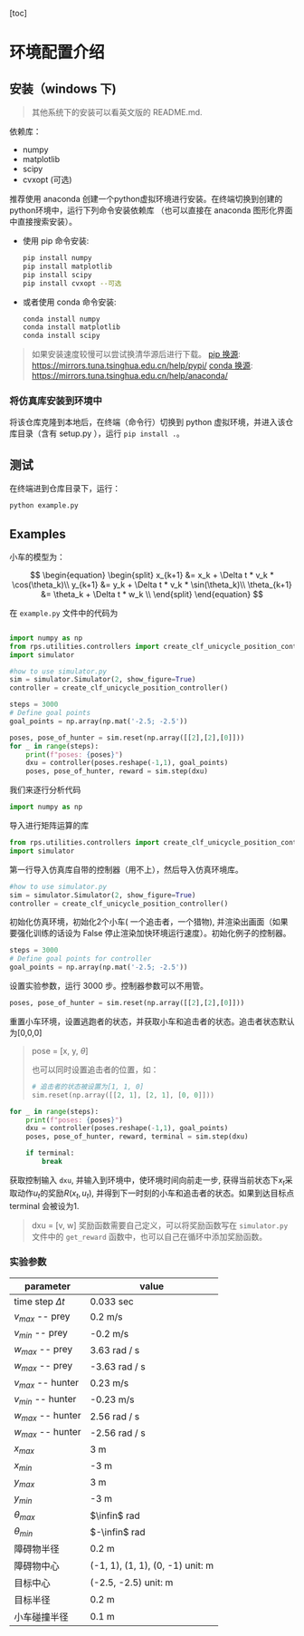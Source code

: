 [toc]

# 环境配置介绍

## 安装（windows 下)

> 其他系统下的安装可以看英文版的 README.md.

依赖库：

- numpy
- matplotlib
- scipy
- cvxopt (可选)

推荐使用 anaconda 创建一个python虚拟环境进行安装。在终端切换到创建的python环境中，运行下列命令安装依赖库 （也可以直接在 anaconda 图形化界面中直接搜索安装）。

- 使用 pip 命令安装:
    ```bash
    pip install numpy
    pip install matplotlib
    pip install scipy
    pip install cvxopt --可选
    ```
- 或者使用 conda 命令安装:
    ```bash
    conda install numpy
    conda install matplotlib
    conda install scipy
    ```

> 如果安装速度较慢可以尝试换清华源后进行下载。
> [pip 换源](https://mirrors.tuna.tsinghua.edu.cn/help/pypi/): https://mirrors.tuna.tsinghua.edu.cn/help/pypi/
> [conda 换源](https://mirrors.tuna.tsinghua.edu.cn/help/anaconda/): https://mirrors.tuna.tsinghua.edu.cn/help/anaconda/

### 将仿真库安装到环境中

将该仓库克隆到本地后，在终端（命令行）切换到 python 虚拟环境，并进入该仓库目录（含有 setup.py ），运行 `pip install .`。

## 测试

在终端进到仓库目录下，运行：

```bash
python example.py
```

## Examples

小车的模型为：

$$
\begin{equation}
    \begin{split}
        x_{k+1} &= x_k + \Delta t * v_k * \cos(\theta_k)\\
        y_{k+1} &= y_k + \Delta t * v_k * \sin(\theta_k)\\
        \theta_{k+1} &= \theta_k + \Delta t * w_k \\
    \end{split}
\end{equation}
$$

在 `example.py` 文件中的代码为

```py

import numpy as np
from rps.utilities.controllers import create_clf_unicycle_position_controller
import simulator

#how to use simulator.py
sim = simulator.Simulator(2, show_figure=True)
controller = create_clf_unicycle_position_controller()

steps = 3000
# Define goal points
goal_points = np.array(np.mat('-2.5; -2.5'))

poses, pose_of_hunter = sim.reset(np.array([[2],[2],[0]]))
for _ in range(steps):
	print(f"poses: {poses}")
	dxu = controller(poses.reshape(-1,1), goal_points)
	poses, pose_of_hunter, reward = sim.step(dxu)
```

我们来逐行分析代码

```py
import numpy as np
```
导入进行矩阵运算的库

```py
from rps.utilities.controllers import create_clf_unicycle_position_controller
import simulator
```
第一行导入仿真库自带的控制器（用不上），然后导入仿真环境库。

```py
#how to use simulator.py
sim = simulator.Simulator(2, show_figure=True)
controller = create_clf_unicycle_position_controller()
```
初始化仿真环境，初始化2个小车( 一个追击者，一个猎物), 并渲染出画面（如果要强化训练的话设为 False 停止渲染加快环境运行速度）。初始化例子的控制器。

```py
steps = 3000
# Define goal points for controller
goal_points = np.array(np.mat('-2.5; -2.5'))
```
设置实验参数，运行 3000 步。控制器参数可以不用管。

```py
poses, pose_of_hunter = sim.reset(np.array([[2],[2],[0]]))
```

重置小车环境，设置逃跑者的状态，并获取小车和追击者的状态。追击者状态默认为[0,0,0]
> pose = [x, y, $\theta$]
> 
> 也可以同时设置追击者的位置，如：
> ```py
> # 追击者的状态被设置为[1, 1, 0]
> sim.reset(np.array([[2, 1], [2, 1], [0, 0]]))
> ```

```py
for _ in range(steps):
    print(f"poses: {poses}")
    dxu = controller(poses.reshape(-1,1), goal_points)
    poses, pose_of_hunter, reward, terminal = sim.step(dxu)

    if terminal:
        break
```
获取控制输入 `dxu`, 并输入到环境中，使环境时间向前走一步, 获得当前状态下$x_t$采取动作$u_t$的奖励$R(x_t, u_t)$, 并得到下一时刻的小车和追击者的状态。如果到达目标点 terminal 会被设为1.
> dxu = [v, w] 
> 奖励函数需要自己定义，可以将奖励函数写在 `simulator.py` 文件中的 `get_reward` 函数中，也可以自己在循环中添加奖励函数。

### 实验参数

| parameter | value |
| --- | --- |
| time step $\Delta t$ | 0.033 sec |
| $v_{max}$ -- prey | 0.2 m/s |
| $v_{min}$ -- prey | -0.2 m/s |
| $w_{max}$ -- prey | 3.63 rad / s|
| $w_{max}$ -- prey | -3.63 rad / s|
| $v_{max}$ -- hunter | 0.23 m/s |
| $v_{min}$ -- hunter | -0.23 m/s |
| $w_{max}$ -- hunter | 2.56 rad / s|
| $w_{max}$ -- hunter | -2.56 rad / s|
| $x_{max}$ | 3 m|
| $x_{min}$ | -3 m|
| $y_{max}$ | 3 m|
| $y_{min}$ | -3 m|
| $\theta_{max}$ | $\infin$ rad |
| $\theta_{min}$ | $-\infin$ rad|
| 障碍物半径 | 0.2 m |
| 障碍物中心 | (-1, 1), (1, 1), (0, -1) unit: m|
| 目标中心 | (-2.5, -2.5) unit: m|
| 目标半径 | 0.2 m |
| 小车碰撞半径 | 0.1 m|
